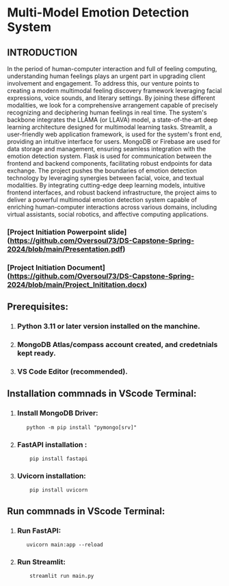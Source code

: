 # Multi-Model Emotion Detection System

## INTRODUCTION
In the period of human-computer interaction and full of feeling computing, understanding human feelings plays an urgent part in upgrading client involvement and engagement. To address this, our venture points to creating a modern multimodal feeling discovery framework leveraging facial expressions, voice sounds, and literary settings. By joining these different modalities, we look for a comprehensive arrangement capable of precisely recognizing and deciphering human feelings in real time. The system's backbone integrates the LLAMA (or LLAVA) model, a state-of-the-art deep learning architecture designed for multimodal learning tasks. Streamlit, a user-friendly web application framework, is used for the system's front end, providing an intuitive interface for users. MongoDB or Firebase are used for data storage and management, ensuring seamless integration with the emotion detection system. Flask is used for communication between the frontend and backend components, facilitating robust endpoints for data exchange. The project pushes the boundaries of emotion detection technology by leveraging synergies between facial, voice, and textual modalities. By integrating cutting-edge deep learning models, intuitive frontend interfaces, and robust backend infrastructure, the project aims to deliver a powerful multimodal emotion detection system capable of enriching human-computer interactions across various domains, including virtual assistants, social robotics, and affective computing applications.



### [Project Initiation Powerpoint slide] (https://github.com/Oversoul73/DS-Capstone-Spring-2024/blob/main/Presentation.pdf)

### [Project Initiation Document] (https://github.com/Oversoul73/DS-Capstone-Spring-2024/blob/main/Project_Inititation.docx)




## Prerequisites:

1. ### Python 3.11 or later version installed on the manchine.

2. ### MongoDB Atlas/compass account created, and credetnials kept ready.

3. ### VS Code Editor (recommended).




## Installation commnads in VScode Terminal:

1.  ### Install MongoDB Driver:
           python -m pip install "pymongo[srv]"

2. ###  FastAPI installation :
           pip install fastapi

3. ###  Uvicorn installation:
           pip install uvicorn




## Run commnads in VScode Terminal:

1.  ### Run FastAPI:
           uvicorn main:app --reload

2. ###  Run Streamlit:
           streamlit run main.py    
